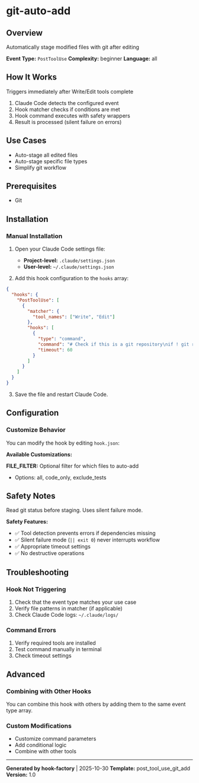 # git-auto-add

## Overview
Automatically stage modified files with git after editing

**Event Type:** `PostToolUse`
**Complexity:** beginner
**Language:** all

## How It Works
Triggers immediately after Write/Edit tools complete

1. Claude Code detects the configured event
2. Hook matcher checks if conditions are met
3. Hook command executes with safety wrappers
4. Result is processed (silent failure on errors)

## Use Cases
- Auto-stage all edited files
- Auto-stage specific file types
- Simplify git workflow

## Prerequisites
- Git

## Installation

### Manual Installation

1. Open your Claude Code settings file:
   - **Project-level:** `.claude/settings.json`
   - **User-level:** `~/.claude/settings.json`

2. Add this hook configuration to the `hooks` array:

```json
{
  "hooks": {
    "PostToolUse": [
      {
        "matcher": {
          "tool_names": ["Write", "Edit"]
        },
        "hooks": [
          {
            "type": "command",
            "command": "# Check if this is a git repository\nif ! git rev-parse --git-dir &> /dev/null; then\n    exit 0\nfi\n\n# Check if file path is available\nif [ -z \"$CLAUDE_TOOL_FILE_PATH\" ]; then\n    exit 0\nfi\n\n# Stage the file\ngit add \"$CLAUDE_TOOL_FILE_PATH\" 2>/dev/null || exit 0",
            "timeout": 60
          }
        ]
      }
    ]
  }
}
```

3. Save the file and restart Claude Code.

## Configuration

### Customize Behavior
You can modify the hook by editing `hook.json`:

**Available Customizations:**

**FILE_FILTER:** Optional filter for which files to auto-add
- Options: all, code_only, exclude_tests

## Safety Notes
Read git status before staging. Uses silent failure mode.

**Safety Features:**
- ✅ Tool detection prevents errors if dependencies missing
- ✅ Silent failure mode (`|| exit 0`) never interrupts workflow
- ✅ Appropriate timeout settings
- ✅ No destructive operations

## Troubleshooting

### Hook Not Triggering
1. Check that the event type matches your use case
2. Verify file patterns in matcher (if applicable)
3. Check Claude Code logs: `~/.claude/logs/`

### Command Errors
1. Verify required tools are installed
2. Test command manually in terminal
3. Check timeout settings

## Advanced

### Combining with Other Hooks
You can combine this hook with others by adding them to the same event type array.

### Custom Modifications
- Customize command parameters
- Add conditional logic
- Combine with other tools

---
**Generated by hook-factory** | 2025-10-30
**Template:** post_tool_use_git_add
**Version:** 1.0
